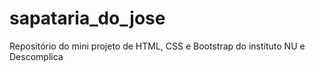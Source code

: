 # sapataria_do_jose
Repositório do mini projeto de HTML, CSS e Bootstrap do instituto NU e Descomplica
